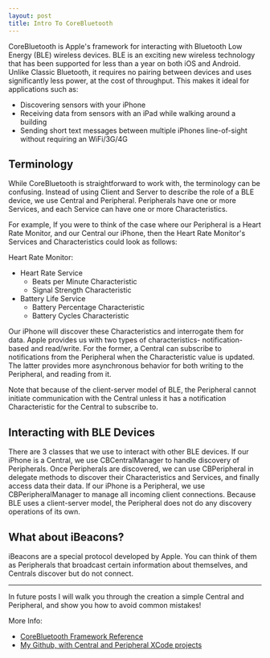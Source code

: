 ```yaml
---
layout: post
title: Intro To CoreBluetooth
---
```


CoreBluetooth is Apple's framework for interacting with Bluetooth Low Energy (BLE) wireless devices. BLE is an exciting new wireless technology that has been supported for less than a year on both iOS and Android. Unlike Classic Bluetooth, it requires no pairing between devices and uses significantly less power, at the cost of throughput. This makes it ideal for applications such as:

* Discovering sensors with your iPhone
* Receiving data from sensors with an iPad while walking around a building
* Sending short text messages between multiple iPhones line-of-sight without requiring an WiFi/3G/4G

## Terminology

While CoreBluetooth is straightforward to work with, the terminology can be confusing. Instead of using Client and Server to describe the role of a BLE device, we use Central and Peripheral. Peripherals have one or more Services, and each Service can have one or more Characteristics.

For example, If you were to think of the case where our Peripheral is a Heart Rate Monitor, and our Central our iPhone, then the Heart Rate Monitor's Services and Characteristics could look as follows:

Heart Rate Monitor:

- Heart Rate Service
  - Beats per Minute Characteristic
  - Signal Strength Characteristic
- Battery Life Service
  - Battery Percentage Characteristic
  - Battery Cycles Characteristic

Our iPhone will discover these Characteristics and interrogate them for data. Apple provides us with two types of characteristics- notification-based and read/write. For the former, a Central can subscribe to notifications from the Peripheral when the Characteristic value is updated. The latter provides more asynchronous behavior for both writing to the Peripheral, and reading from it.

Note that because of the client-server model of BLE, the Peripheral cannot initiate communication with the Central unless it has a notification Characteristic for the Central to subscribe to.

## Interacting with BLE Devices

There are 3 classes that we use to interact with other BLE devices. If our iPhone is a Central, we use CBCentralManager to handle discovery of Peripherals. Once Peripherals are discovered, we can use CBPeripheral in delegate methods to discover their Characteristics and Services, and finally access data their data. If our iPhone is a Peripheral, we use CBPeripheralManager to manage all incoming client connections. Because BLE uses a client-server model, the Peripheral does not do any discovery operations of its own.

## What about iBeacons?

iBeacons are a special protocol developed by Apple. You can think of them as Peripherals that broadcast certain information about themselves, and Centrals discover but do not connect.

-----

In future posts I will walk you through the creation a simple Central and Peripheral, and show you how to avoid common mistakes!

More Info:

* [CoreBluetooth Framework Reference](https://developer.apple.com/library/ios/documentation/CoreBluetooth/Reference/CoreBluetooth_Framework/_index.html)
* [My Github, with Central and Peripheral XCode projects](https://github.com/a34729t)